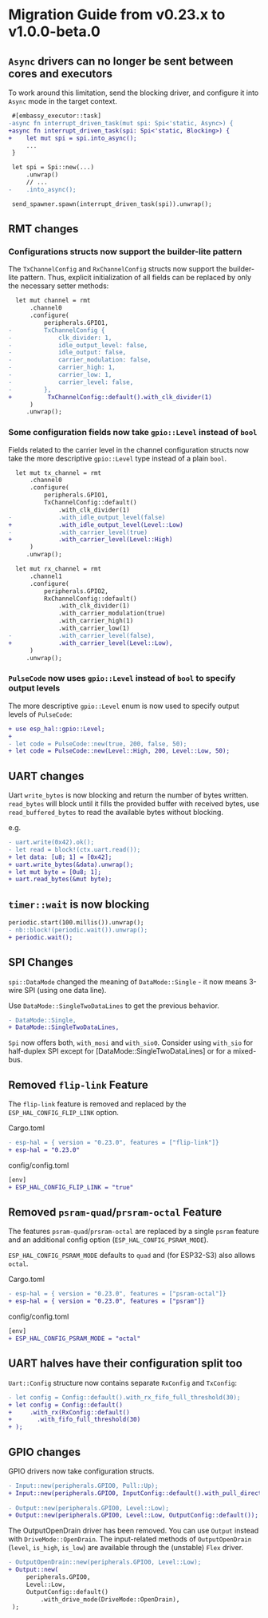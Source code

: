 # Migration Guide from v0.23.x to v1.0.0-beta.0

## `Async` drivers can no longer be sent between cores and executors

To work around this limitation, send the blocking driver, and configure it into `Async` mode
in the target context.

```diff
 #[embassy_executor::task]
-async fn interrupt_driven_task(mut spi: Spi<'static, Async>) {
+async fn interrupt_driven_task(spi: Spi<'static, Blocking>) {
+    let mut spi = spi.into_async();
     ...
 }

 let spi = Spi::new(...)
     .unwrap()
     // ...
-    .into_async();

 send_spawner.spawn(interrupt_driven_task(spi)).unwrap();
```

## RMT changes

### Configurations structs now support the builder-lite pattern

The `TxChannelConfig` and `RxChannelConfig` structs now support the builder-lite pattern.
Thus, explicit initialization of all fields can be replaced by only the necessary setter methods:

```diff
  let mut channel = rmt
      .channel0
      .configure(
          peripherals.GPIO1,
-         TxChannelConfig {
-             clk_divider: 1,
-             idle_output_level: false,
-             idle_output: false,
-             carrier_modulation: false,
-             carrier_high: 1,
-             carrier_low: 1,
-             carrier_level: false,
-         },
+          TxChannelConfig::default().with_clk_divider(1)
      )
     .unwrap();
```

### Some configuration fields now take `gpio::Level` instead of `bool`

Fields related to the carrier level in the channel configuration structs now
take the more descriptive `gpio::Level` type instead of a plain `bool`.

```diff
  let mut tx_channel = rmt
      .channel0
      .configure(
          peripherals.GPIO1,
          TxChannelConfig::default()
              .with_clk_divider(1)
-             .with_idle_output_level(false)
+             .with_idle_output_level(Level::Low)
-             .with_carrier_level(true)
+             .with_carrier_level(Level::High)
      )
     .unwrap();

  let mut rx_channel = rmt
      .channel1
      .configure(
          peripherals.GPIO2,
          RxChannelConfig::default()
              .with_clk_divider(1)
              .with_carrier_modulation(true)
              .with_carrier_high(1)
              .with_carrier_low(1)
-             .with_carrier_level(false),
+             .with_carrier_level(Level::Low),
      )
     .unwrap();
```

### `PulseCode` now uses `gpio::Level` instead of `bool` to specify output levels

The more descriptive `gpio::Level` enum is now used to specify output levels of `PulseCode`:

```diff
+ use esp_hal::gpio::Level;
+
- let code = PulseCode::new(true, 200, false, 50);
+ let code = PulseCode::new(Level::High, 200, Level::Low, 50);
```

## UART changes

Uart `write_bytes` is now blocking and return the number of bytes written. `read_bytes` will block until it fills the provided buffer with received bytes, use `read_buffered_bytes` to read the available bytes without blocking.

e.g.

```diff
- uart.write(0x42).ok();
- let read = block!(ctx.uart.read());
+ let data: [u8; 1] = [0x42];
+ uart.write_bytes(&data).unwrap();
+ let mut byte = [0u8; 1];
+ uart.read_bytes(&mut byte);
```

## `timer::wait` is now blocking

```diff
periodic.start(100.millis()).unwrap();
- nb::block!(periodic.wait()).unwrap();
+ periodic.wait();
```

## SPI Changes

`spi::DataMode` changed the meaning of `DataMode::Single` - it now means 3-wire SPI (using one data line).

Use `DataMode::SingleTwoDataLines` to get the previous behavior.

```diff
- DataMode::Single,
+ DataMode::SingleTwoDataLines,
```

`Spi` now offers both, `with_mosi` and `with_sio0`. Consider using `with_sio` for half-duplex SPI except for [DataMode::SingleTwoDataLines] or for a mixed-bus.

## Removed `flip-link` Feature

The `flip-link` feature is removed and replaced by the `ESP_HAL_CONFIG_FLIP_LINK` option.

Cargo.toml
```diff
- esp-hal = { version = "0.23.0", features = ["flip-link"]}
+ esp-hal = "0.23.0"
```

config/config.toml
```diff
[env]
+ ESP_HAL_CONFIG_FLIP_LINK = "true"
```

## Removed `psram-quad`/`prsram-octal` Feature

The features `psram-quad`/`prsram-octal` are replaced by a single `psram` feature and an additional config option (`ESP_HAL_CONFIG_PSRAM_MODE`).

`ESP_HAL_CONFIG_PSRAM_MODE` defaults to `quad` and (for ESP32-S3) also allows `octal`.

Cargo.toml
```diff
- esp-hal = { version = "0.23.0", features = ["psram-octal"]}
+ esp-hal = { version = "0.23.0", features = ["psram"]}
```

config/config.toml
```diff
[env]
+ ESP_HAL_CONFIG_PSRAM_MODE = "octal"
```


## UART halves have their configuration split too

`Uart::Config` structure now contains separate `RxConfig` and `TxConfig`:

```diff
- let config = Config::default().with_rx_fifo_full_threshold(30);
+ let config = Config::default()
+     .with_rx(RxConfig::default()
+       .with_fifo_full_threshold(30)
+ );
```

## GPIO changes

GPIO drivers now take configuration structs.

```diff
- Input::new(peripherals.GPIO0, Pull::Up);
+ Input::new(peripherals.GPIO0, InputConfig::default().with_pull_direction(Pull::Up));
 
- Output::new(peripherals.GPIO0, Level::Low);
+ Output::new(peripherals.GPIO0, Level::Low, OutputConfig::default());
```

The OutputOpenDrain driver has been removed. You can use `Output` instead with
`DriveMode::OpenDrain`. The input-related methods of `OutputOpenDrain` (`level`,
`is_high`, `is_low`) are available through the (unstable) `Flex` driver.

```diff
- OutputOpenDrain::new(peripherals.GPIO0, Level::Low);
+ Output::new(
     peripherals.GPIO0,
     Level::Low,
     OutputConfig::default()
         .with_drive_mode(DriveMode::OpenDrain),
 );
```
